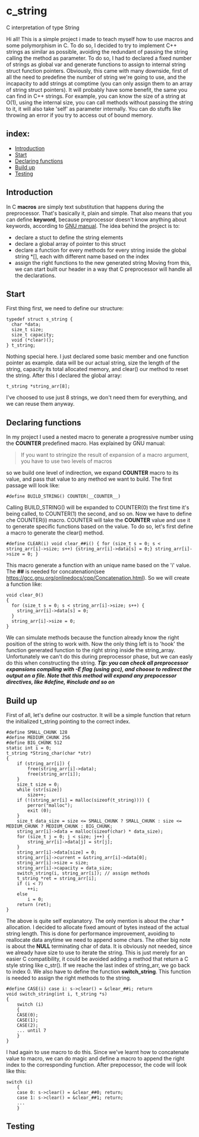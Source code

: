 # c_string
C interpretation of type String

Hi all! This is a simple project i made to teach myself how to use macros and some polymorphism in C. To do so, I decided to try to implement C++ strings as similar as possible, avoiding the redundant of passing the string calling the method as parameter.
To do so, I had to declared a fixed number of strings as global var and generate functions to assign to internal string struct function pointers.
Obviously, this came with many downside, first of all the need to predefine the number of string we're going to use, and the incapacity to add strings at comptime (you can only assign them to an array of string struct pointers).
It will probably have some benefit, the same you can find in C++ strings. For example, you can know the size of a string at O(1), using the internal size, you can call methods without passing the string to it, it will also take 'self' as parameter internally. You can do stuffs like throwing an error if you try to access out of bound memory.

## **index:**
  - [Introduction](#introduction)
  - [Start](#start)
  - [Declaring functions](#declaring-functions)
  - [Build up](#build-up)
  - [Testing](#testing)

## Introduction
In C **macros** are simply text substitution that happens during the preprocessor. That's basically it, plain and simple. That also means that you can define **keyword**, because preprocessor doesn't know anything about keywords, according to [GNU manual](https://gcc.gnu.org/onlinedocs/cpp/Macros.html).
The idea behind the project is to:
  - declare a stuct to define the string elements
  - declare a global array of pointer to this struct
  - declare a function for every methods for every string inside the global string *[], each with different name based on the index
  - assign the right functions to the new generated string
Moving from this, we can start built our header in a way that C preprocessor will handle all the declarations.

## Start
First thing first, we need to define our structure:
```
typedef struct s_string {
  char *data;
  size_t size;
  size_t capacity;
  void (*clear)();
} t_string;
```
Nothing special here. I just declared some basic member and one function pointer as example. data will be our actual string, size the length of the string, capacity its total allocated memory, and clear() our method to reset the string. After this I declared the global array:
```
t_string *string_arr[8];
```
I've choosed to use just 8 strings, we don't need them for everything, and we can reuse them anyway.

## Declaring functions
In my project I used a nested macro to generate a progressive number using the **__COUNTER__** predefined macro. Has explained by GNU manual:
> If you want to stringize the result of expansion of a macro argument, you have to use two levels of macros

so we build one level of indirection, we expand __COUNTER__ macro to its value, and pass that value to any method we want to build. The first passage will look like:
```
#define BUILD_STRING() COUNTER(__COUNTER__)
```
Calling BUILD_STRING() will be expanded to COUNTER(0) the first time it's being called, to COUNTER(1) the second, and so on.
Now we have to define che COUNTER(i) macro. COUNTER will take the __COUNTER__ value and use it to generate specific functions based on the value. To do so, let's first define a macro to generate the clear() method.
```
#define CLEAR(i) void clear_##i() { for (size_t s = 0; s < string_arr[i]->size; s++) {string_arr[i]->data[s] = 0;} string_arr[i]->size = 0; }
```
This macro generate a function with an unique name based on the 'i' value. The **##** is needed for concatenation(see https://gcc.gnu.org/onlinedocs/cpp/Concatenation.html). So we will create a function like:
```
void clear_0()
{
  for (size_t s = 0; s < string_arr[i]->size; s++) {
    string_arr[i]->data[s] = 0;
  }
  string_arr[i]->size = 0;
}
```
We can simulate methods because the function already know the right position of the string to work with.
Now the only thing left is to 'hook' the function generated function to the right string inside the string_array. Unfortunately we can't do this during preprocessor phase, but we can easly do this when constructing the string.
***Tip:
you can check all preprocessor expansions compiling with -E flag (using gcc), and choose to redirect the output on a file.
Note that this method will expand any prepocessor directives, like #define, #include and so on***

## Build up
First of all, let's define our costructor. It will be a simple function that return the initialized t_string pointing to the correct index.
```
#define SMALL_CHUNK 128
#define MEDIUM_CHUNK 256
#define BIG_CHUNK 512
static int i = 0;
t_string *String_char(char *str)
{
	if (string_arr[i]) {
		free(string_arr[i]->data);
		free(string_arr[i]);
	}
	size_t size = 0;
	while (str[size])
		size++;
	if (!(string_arr[i] = malloc(sizeof(t_string)))) {
		perror("malloc");
		exit (0);
	}
	size_t data_size = size <= SMALL_CHUNK ? SMALL_CHUNK : size <= MEDIUM_CHUNK ? MEDIUM_CHUNK : BIG_CHUNK;
	string_arr[i]->data = malloc(sizeof(char) * data_size);
	for (size_t j = 0; j < size; j++) {
		string_arr[i]->data[j] = str[j];
	}
	string_arr[i]->data[size] = 0;
	string_arr[i]->current = &string_arr[i]->data[0];
	string_arr[i]->size = size;
	string_arr[i]->capacity = data_size;
	switch_string(i, string_arr[i]); // assign methods
	t_string *ret = string_arr[i];
	if (i < 7)
		++i;
	else
		i = 0;
	return (ret);
}
```
The above is quite self explanatory. The only mention is about the char * allocation. I decided to allocate fixed amount of bytes instead of the actual string length. This is done for performance improvement, avoiding to reallocate data anytime we need to append some chars. The other big note is about the **NULL** terminating char of data. It is obviously not needed, since we already have size to use to iterate the string. This is just merely for an easier C compatibility, it could be avoided adding a method that return a C style string like c_str(). If we reache the last index of string_arr, we go back to index 0.
We also have to define the function **switch_string**. This function is needed to assign the right methods to the string.
```
#define CASE(i) case i: s->clear() = &clear_##i; return
void switch_string(int i, t_string *s)
{
	switch (i)
	{
	CASE(0);
	CASE(1);
	CASE(2);
	... until 7
	}
}
```
I had again to use macro to do this. Since we've learnt how to concatenate value to macro, we can do magic and define a macro to append the right index to the corresponding function. After prepocessor, the code will look like this:
```
switch (i)
	{
	case 0: s->clear() = &clear_##0; return;
	case 1: s->clear() = &clear_##1; return;
	...
	}
```

## Testing

